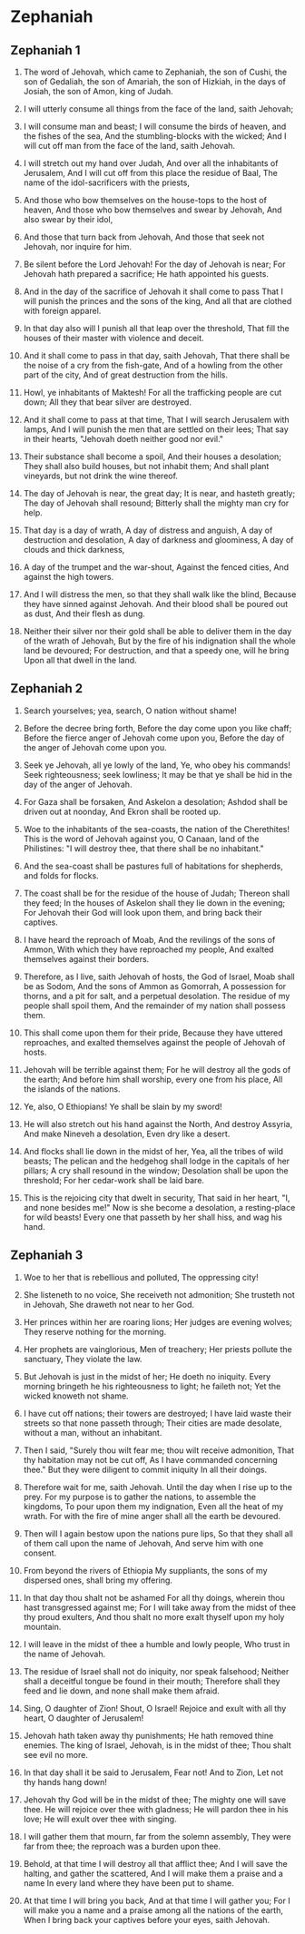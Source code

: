 # Zephaniah

## Zephaniah 1

1. The word of Jehovah, which came to Zephaniah, the son of Cushi, the son of Gedaliah, the son of Amariah, the son of Hizkiah, in the days of Josiah, the son of Amon, king of Judah.

2. I will utterly consume all things from the face of the land, saith Jehovah;

3. I will consume man and beast; I will consume the birds of heaven, and the fishes of the sea, And the stumbling-blocks with the wicked; And I will cut off man from the face of the land, saith Jehovah.

4. I will stretch out my hand over Judah, And over all the inhabitants of Jerusalem, And I will cut off from this place the residue of Baal, The name of the idol-sacrificers with the priests,

5. And those who bow themselves on the house-tops to the host of heaven, And those who bow themselves and swear by Jehovah, And also swear by their idol,

6. And those that turn back from Jehovah, And those that seek not Jehovah, nor inquire for him.

7. Be silent before the Lord Jehovah! For the day of Jehovah is near; For Jehovah hath prepared a sacrifice; He hath appointed his guests.

8. And in the day of the sacrifice of Jehovah it shall come to pass That I will punish the princes and the sons of the king, And all that are clothed with foreign apparel.

9. In that day also will I punish all that leap over the threshold, That fill the houses of their master with violence and deceit.

10. And it shall come to pass in that day, saith Jehovah, That there shall be the noise of a cry from the fish-gate, And of a howling from the other part of the city, And of great destruction from the hills.

11. Howl, ye inhabitants of Maktesh! For all the trafficking people are cut down; All they that bear silver are destroyed.

12. And it shall come to pass at that time, That I will search Jerusalem with lamps, And I will punish the men that are settled on their lees; That say in their hearts, "Jehovah doeth neither good nor evil."

13. Their substance shall become a spoil, And their houses a desolation; They shall also build houses, but not inhabit them; And shall plant vineyards, but not drink the wine thereof.

14. The day of Jehovah is near, the great day; It is near, and hasteth greatly; The day of Jehovah shall resound; Bitterly shall the mighty man cry for help.

15. That day is a day of wrath, A day of distress and anguish, A day of destruction and desolation, A day of darkness and gloominess, A day of clouds and thick darkness,

16. A day of the trumpet and the war-shout, Against the fenced cities, And against the high towers.

17. And I will distress the men, so that they shall walk like the blind, Because they have sinned against Jehovah. And their blood shall be poured out as dust, And their flesh as dung.

18. Neither their silver nor their gold shall be able to deliver them in the day of the wrath of Jehovah, But by the fire of his indignation shall the whole land be devoured; For destruction, and that a speedy one, will he bring Upon all that dwell in the land.

## Zephaniah 2

1. Search yourselves; yea, search, O nation without shame!

2. Before the decree bring forth, Before the day come upon you like chaff; Before the fierce anger of Jehovah come upon you, Before the day of the anger of Jehovah come upon you.

3. Seek ye Jehovah, all ye lowly of the land, Ye, who obey his commands! Seek righteousness; seek lowliness; It may be that ye shall be hid in the day of the anger of Jehovah.

4. For Gaza shall be forsaken, And Askelon a desolation; Ashdod shall be driven out at noonday, And Ekron shall be rooted up.

5. Woe to the inhabitants of the sea-coasts, the nation of the Cherethites! This is the word of Jehovah against you, O Canaan, land of the Philistines: "I will destroy thee, that there shall be no inhabitant."

6. And the sea-coast shall be pastures full of habitations for shepherds, and folds for flocks.

7. The coast shall be for the residue of the house of Judah; Thereon shall they feed; In the houses of Askelon shall they lie down in the evening; For Jehovah their God will look upon them, and bring back their captives.

8. I have heard the reproach of Moab, And the revilings of the sons of Ammon, With which they have reproached my people, And exalted themselves against their borders.

9. Therefore, as I live, saith Jehovah of hosts, the God of Israel, Moab shall be as Sodom, And the sons of Ammon as Gomorrah, A possession for thorns, and a pit for salt, and a perpetual desolation. The residue of my people shall spoil them, And the remainder of my nation shall possess them.

10. This shall come upon them for their pride, Because they have uttered reproaches, and exalted themselves against the people of Jehovah of hosts.

11. Jehovah will be terrible against them; For he will destroy all the gods of the earth; And before him shall worship, every one from his place, All the islands of the nations.

12. Ye, also, O Ethiopians! Ye shall be slain by my sword!

13. He will also stretch out his hand against the North, And destroy Assyria, And make Nineveh a desolation, Even dry like a desert.

14. And flocks shall lie down in the midst of her, Yea, all the tribes of wild beasts; The pelican and the hedgehog shall lodge in the capitals of her pillars; A cry shall resound in the window; Desolation shall be upon the threshold; For her cedar-work shall be laid bare.

15. This is the rejoicing city that dwelt in security, That said in her heart, "I, and none besides me!" Now is she become a desolation, a resting-place for wild beasts! Every one that passeth by her shall hiss, and wag his hand.

## Zephaniah 3

1. Woe to her that is rebellious and polluted, The oppressing city!

2. She listeneth to no voice, She receiveth not admonition; She trusteth not in Jehovah, She draweth not near to her God.

3. Her princes within her are roaring lions; Her judges are evening wolves; They reserve nothing for the morning.

4. Her prophets are vainglorious, Men of treachery; Her priests pollute the sanctuary, They violate the law.

5. But Jehovah is just in the midst of her; He doeth no iniquity. Every morning bringeth he his righteousness to light; he faileth not; Yet the wicked knoweth not shame.

6. I have cut off nations; their towers are destroyed; I have laid waste their streets so that none passeth through; Their cities are made desolate, without a man, without an inhabitant.

7. Then I said, "Surely thou wilt fear me; thou wilt receive admonition, That thy habitation may not be cut off, As I have commanded concerning thee." But they were diligent to commit iniquity In all their doings.

8. Therefore wait for me, saith Jehovah. Until the day when I rise up to the prey. For my purpose is to gather the nations, to assemble the kingdoms, To pour upon them my indignation, Even all the heat of my wrath. For with the fire of mine anger shall all the earth be devoured.

9. Then will I again bestow upon the nations pure lips, So that they shall all of them call upon the name of Jehovah, And serve him with one consent.

10. From beyond the rivers of Ethiopia My suppliants, the sons of my dispersed ones, shall bring my offering.

11. In that day thou shalt not be ashamed For all thy doings, wherein thou hast transgressed against me; For I will take away from the midst of thee thy proud exulters, And thou shalt no more exalt thyself upon my holy mountain.

12. I will leave in the midst of thee a humble and lowly people, Who trust in the name of Jehovah.

13. The residue of Israel shall not do iniquity, nor speak falsehood; Neither shall a deceitful tongue be found in their mouth; Therefore shall they feed and lie down, and none shall make them afraid.

14. Sing, O daughter of Zion! Shout, O Israel! Rejoice and exult with all thy heart, O daughter of Jerusalem!

15. Jehovah hath taken away thy punishments; He hath removed thine enemies. The king of Israel, Jehovah, is in the midst of thee; Thou shalt see evil no more.

16. In that day shall it be said to Jerusalem, Fear not! And to Zion, Let not thy hands hang down!

17. Jehovah thy God will be in the midst of thee; The mighty one will save thee. He will rejoice over thee with gladness; He will pardon thee in his love; He will exult over thee with singing.

18. I will gather them that mourn, far from the solemn assembly, They were far from thee; the reproach was a burden upon thee.

19. Behold, at that time I will destroy all that afflict thee; And I will save the halting, and gather the scattered, And I will make them a praise and a name In every land where they have been put to shame.

20. At that time I will bring you back, And at that time I will gather you; For I will make you a name and a praise among all the nations of the earth, When I bring back your captives before your eyes, saith Jehovah.